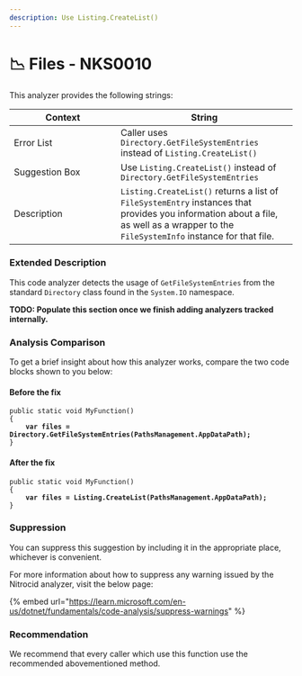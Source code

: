 ```yaml
---
description: Use Listing.CreateList()
---
```


# 📉 Files - NKS0010

This analyzer provides the following strings:

<table><thead><tr><th width="174">Context</th><th>String</th></tr></thead><tbody><tr><td>Error List</td><td>Caller uses <code>Directory.GetFileSystemEntries</code> instead of <code>Listing.CreateList()</code></td></tr><tr><td>Suggestion Box</td><td>Use <code>Listing.CreateList()</code> instead of <code>Directory.GetFileSystemEntries</code></td></tr><tr><td>Description</td><td><code>Listing.CreateList()</code> returns a list of <code>FileSystemEntry</code> instances that provides you information about a file, as well as a wrapper to the <code>FileSystemInfo</code> instance for that file.</td></tr></tbody></table>

### Extended Description

This code analyzer detects the usage of `GetFileSystemEntries` from the standard `Directory` class found in the `System.IO` namespace.

**TODO: Populate this section once we finish adding analyzers tracked internally.**

### Analysis Comparison

To get a brief insight about how this analyzer works, compare the two code blocks shown to you below:

#### Before the fix

<pre class="language-csharp" data-title="Somewhere in your mod code..." data-line-numbers><code class="lang-csharp">public static void MyFunction()
{
<strong>    var files = Directory.GetFileSystemEntries(PathsManagement.AppDataPath);
</strong>}
</code></pre>

#### After the fix

<pre class="language-csharp" data-title="Somewhere in your mod code..." data-line-numbers><code class="lang-csharp">public static void MyFunction()
{
<strong>    var files = Listing.CreateList(PathsManagement.AppDataPath);
</strong>}
</code></pre>

### Suppression

You can suppress this suggestion by including it in the appropriate place, whichever is convenient.

For more information about how to suppress any warning issued by the Nitrocid analyzer, visit the below page:

{% embed url="https://learn.microsoft.com/en-us/dotnet/fundamentals/code-analysis/suppress-warnings" %}

### Recommendation

We recommend that every caller which use this function use the recommended abovementioned method.
